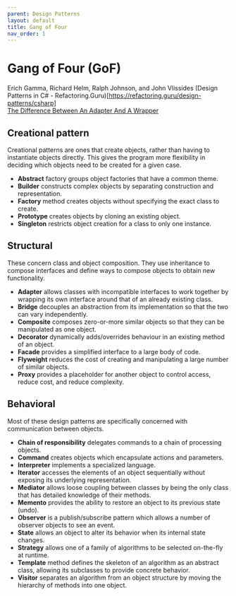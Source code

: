 ```yaml
---
parent: Design Patterns
layout: default
title: Gang of Four
nav_order: 1
---
```

# Gang of Four (GoF)
Erich Gamma, Richard Helm, Ralph Johnson, and John Vlissides
(Design Patterns in C# - Refactoring.Guru)[https://refactoring.guru/design-patterns/csharp]  
[The Difference Between An Adapter And A Wrapper](https://www.thecodedself.com/The-Difference-Between-an-Adapter-and-a-Wrapper/)  
## Creational pattern
Creational patterns are ones that create objects, rather than having to instantiate objects directly. This gives the program more flexibility in deciding which objects need to be created for a given case.
* **Abstract** factory groups object factories that have a common theme.
* **Builder** constructs complex objects by separating construction and representation.
* **Factory** method creates objects without specifying the exact class to create.
* **Prototype** creates objects by cloning an existing object.
* **Singleton** restricts object creation for a class to only one instance.

## Structural
These concern class and object composition. They use inheritance to compose interfaces and define ways to compose objects to obtain new functionality.

* **Adapter** allows classes with incompatible interfaces to work together by wrapping its own interface around that of an already existing class.
* **Bridge** decouples an abstraction from its implementation so that the two can vary independently.
* **Composite** composes zero-or-more similar objects so that they can be manipulated as one object.
* **Decorator** dynamically adds/overrides behaviour in an existing method of an object.
* **Facade** provides a simplified interface to a large body of code.
* **Flyweight** reduces the cost of creating and manipulating a large number of similar objects.
* **Proxy** provides a placeholder for another object to control access, reduce cost, and reduce complexity.

## Behavioral
Most of these design patterns are specifically concerned with communication between objects.

* **Chain of responsibility** delegates commands to a chain of processing objects.
* **Command** creates objects which encapsulate actions and parameters.
* **Interpreter** implements a specialized language.
* **Iterator** accesses the elements of an object sequentially without exposing its underlying representation.
* **Mediator** allows loose coupling between classes by being the only class that has detailed knowledge of their methods.
* **Memento** provides the ability to restore an object to its previous state (undo).
* **Observer** is a publish/subscribe pattern which allows a number of observer objects to see an event.
* **State** allows an object to alter its behavior when its internal state changes.
* **Strategy** allows one of a family of algorithms to be selected on-the-fly at runtime.
* **Template** method defines the skeleton of an algorithm as an abstract class, allowing its subclasses to provide concrete behavior.
* **Visitor** separates an algorithm from an object structure by moving the hierarchy of methods into one object.